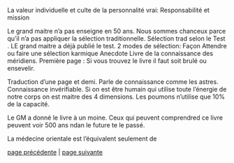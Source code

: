 La valeur individuelle et culte de la personnalité vrai: Responsabilité et mission

Le grand maitre n’a pas enseigne en 50 ans. Nous sommes chanceux parce qu’il n’a pas appliquer la sélection traditionnelle.
Sélection trad selon le Test . LE grand maitre a déjà publié le test. 
2 modes de sélection:
Façon Attendre ou faire une sélection karmique
Anecdote 
Livre de la connaissance des méridiens. 
Première page : Si vous  trouvez le livre il faut soit brulé ou ensevelir.

Traduction d’une page et demi. Parle de connaissance comme les astres. Connaissance invérifiable. Si on est être humain qui utilise toute l’énergie de notre corps on est maitre des 4 dimensions. Les poumons n’utilise que 10% de la capacité. 

Le GM a donné le livre à un moine. Ceux qui peuvent comprendred ce livre peuvent voir 500 ans ndan le future te le passé. 

La médecine orientale est l’équivalent seulement de


[page précédente](2024-03-10-03.md) | [page suivante](2024-03-10-05.md)